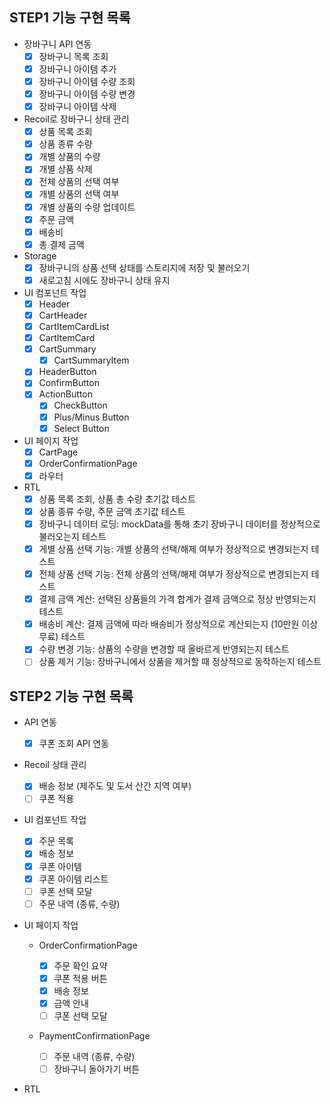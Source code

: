 ## STEP1 기능 구현 목록

- 장바구니 API 연동
  - [x] 장바구니 목록 조회
  - [x] 장바구니 아이템 추가
  - [x] 장바구니 아이템 수량 조회
  - [x] 장바구니 아이템 수량 변경
  - [x] 장바구니 아이템 삭제
- Recoil로 장바구니 상태 관리
  - [x] 상품 목록 조회
  - [x] 상품 종류 수량
  - [x] 개별 상품의 수량
  - [x] 개별 상품 삭제
  - [x] 전체 상품의 선택 여부
  - [x] 개별 상품의 선택 여부
  - [x] 개별 상품의 수량 업데이트
  - [x] 주문 금액
  - [x] 배송비
  - [x] 총 결제 금액
- Storage
  - [x] 장바구니의 상품 선택 상태를 스토리지에 저장 및 불러오기
  - [x] 새로고침 시에도 장바구니 상태 유지
- UI 컴포넌트 작업
  - [x] Header
  - [x] CartHeader
  - [x] CartItemCardList
  - [x] CartItemCard
  - [x] CartSummary
    - [x] CartSummaryItem
  - [x] HeaderButton
  - [x] ConfirmButton
  - [x] ActionButton
    - [x] CheckButton
    - [x] Plus/Minus Button
    - [x] Select Button
- UI 페이지 작업
  - [x] CartPage
  - [x] OrderConfirmationPage
  - [x] 라우터
- RTL
  - [x] 상품 목록 조회, 상품 총 수량 초기값 테스트
  - [x] 상품 종류 수량, 주문 금액 초기값 테스트
  - [x] 장바구니 데이터 로딩: mockData를 통해 초기 장바구니 데이터를 정상적으로 불러오는지 테스트
  - [x] 게별 상품 선택 기능: 개별 상품의 선택/해제 여부가 정상적으로 변경되는지 테스트
  - [x] 전체 상품 선택 기능: 전체 상품의 선택/해제 여부가 정상적으로 변경되는지 테스트
  - [x] 결제 금액 계산: 선택된 상품들의 가격 합계가 결제 금액으로 정상 반영되는지 테스트
  - [x] 배송비 계산: 결제 금액에 따라 배송비가 정상적으로 계산되는지 (10만원 이상 무료) 테스트
  - [x] 수량 변경 기능: 상품의 수량을 변경할 때 올바르게 반영되는지 테스트
  - [ ] 상품 제거 기능: 장바구니에서 상품을 제거할 때 정상적으로 동작하는지 테스트

## STEP2 기능 구현 목록

- API 연동
  - [x] 쿠폰 조회 API 연동
- Recoil 상태 관리
  - [x] 배송 정보 (제주도 및 도서 산간 지역 여부)
  - [ ] 쿠폰 적용
- UI 컴포넌트 작업
  - [x] 주문 목록
  - [x] 배송 정보
  - [x] 쿠폰 아이템
  - [x] 쿠폰 아이템 리스트
  - [ ] 쿠폰 선택 모달
  - [ ] 주문 내역 (종류, 수량)
- UI 페이지 작업

  - OrderConfirmationPage

    - [x] 주문 확인 요약
    - [x] 쿠폰 적용 버튼
    - [x] 배송 정보
    - [x] 금액 안내
    - [ ] 쿠폰 선택 모달

  - PaymentConfirmationPage

    - [ ] 주문 내역 (종류, 수량)
    - [ ] 장바구니 돌아가기 버튼

- RTL

